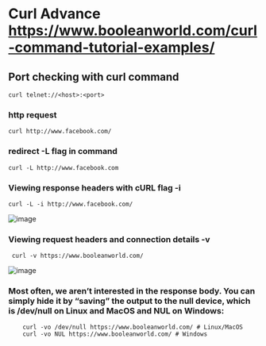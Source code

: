 # Curl Advance   https://www.booleanworld.com/curl-command-tutorial-examples/


## Port checking with curl command 

    curl telnet://<host>:<port>

### http request 

    curl http://www.facebook.com/

### redirect  -L flag in command 
  
    curl -L http://www.facebook.com

### Viewing response headers with cURL flag -i 

    curl -L -i http://www.facebook.com/
![image](https://user-images.githubusercontent.com/53860717/143516563-bc224fc4-9f13-43c3-ac1e-5fff3bdedf10.png)

### Viewing request headers and connection details -v 

     curl -v https://www.booleanworld.com/
     
![image](https://user-images.githubusercontent.com/53860717/143516767-b6215ad6-8947-424f-9b46-b678fc92d6eb.png)

### Most often, we aren’t interested in the response body. You can simply hide it by “saving” the output to the null device, which is /dev/null on Linux and MacOS and NUL on Windows:
        curl -vo /dev/null https://www.booleanworld.com/ # Linux/MacOS
        curl -vo NUL https://www.booleanworld.com/ # Windows
        

